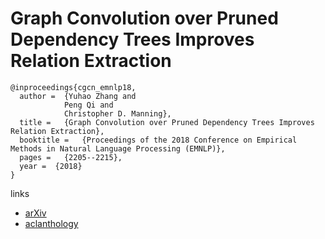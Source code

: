 # Graph Convolution over Pruned Dependency Trees Improves Relation Extraction

```
@inproceedings{cgcn_emnlp18,
  author =  {Yuhao Zhang and 
            Peng Qi and
            Christopher D. Manning},
  title =   {Graph Convolution over Pruned Dependency Trees Improves Relation Extraction},
  booktitle =   {Proceedings of the 2018 Conference on Empirical Methods in Natural Language Processing (EMNLP)},
  pages = 	{2205--2215},
  year =  {2018}
}
```

links
- [arXiv](https://arxiv.org/abs/1809.10185)
- [aclanthology](https://aclanthology.coli.uni-saarland.de/papers/D18-1244/d18-1244)
